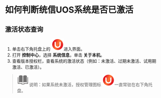 # 如何判断统信UOS系统是否已激活

## 激活状态查询

1. 单击右下角托盘上的 ![authorize1](fig/authorize1.svg)进入界面。
2. 打开 **控制中心**，选择 **系统信息**，单击 **关于本机**。
3. 查看版本授权栏，查看系统的激活状态（例如：未激活、过期未激活、试用期激活、已激活）。

> ![notes](fig/notes.svg)说明：如果系统未激活，授权管理图标 ![authorize1](fig/authorize1.svg)一直常驻在右下角托盘。

